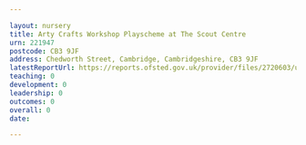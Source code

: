```yaml
---

layout: nursery
title: Arty Crafts Workshop Playscheme at The Scout Centre
urn: 221947
postcode: CB3 9JF
address: Chedworth Street, Cambridge, Cambridgeshire, CB3 9JF
latestReportUrl: https://reports.ofsted.gov.uk/provider/files/2720603/urn/221947.pdf
teaching: 0
development: 0
leadership: 0
outcomes: 0
overall: 0
date: 

---
```

